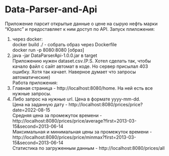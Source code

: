 # Data-Parser-and-Api
Приложение парсит открытые данные о цене на сырую нефть марки “Юралс” и предоставляет к ним доступ по API.
Запуск плиложения:
1) через docker:               
  docker build ./ - собрать образ через Dockerfile                     
  docker run -p 8080:8080 [образ]                         
2) java -jar DataParserApi-1.0.0.jar в target                    
Приложению нужен dataset.csv.(P.S. Хотел сделать так, чтобы качало файл с сайт автомат в коде. Но сервер присылал 403 ошибку. Хотя так качает. Наверное думает что запросы автоматические)                 
Работа приложения:
1) Главная страница - http://localhost:8080/home. На ней есть все нужные запросы.
2) Либо запрос на нужные url. Цена в формате yyyy-mm-dd.         
Цена на заданную дату - http://localhost:8080/prices/price?date=2022-08-15                 
Средняя цена за промежуток времени - http://localhost:8080/prices/price/average?first=2013-03-15&second=2013-06-14                        
Максимальная и минимальная цены за промежуток времени - http://localhost:8080/prices/price/minmax?first=2013-03-15&second=2013-06-14           
Статистика по загруженным данным - http://localhost:8080/prices/all
